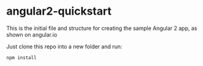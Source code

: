 # angular2-quickstart


This is the initial file and structure for creating the sample Angular 2 app, as shown on angular.io

Just clone this repo into a new folder and run:

`npm install`
